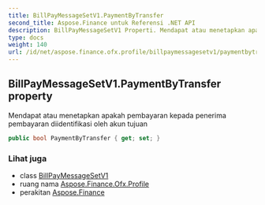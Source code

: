 ```yaml
---
title: BillPayMessageSetV1.PaymentByTransfer
second_title: Aspose.Finance untuk Referensi .NET API
description: BillPayMessageSetV1 Properti. Mendapat atau menetapkan apakah pembayaran kepada penerima pembayaran diidentifikasi oleh akun tujuan
type: docs
weight: 140
url: /id/net/aspose.finance.ofx.profile/billpaymessagesetv1/paymentbytransfer/
---
```

## BillPayMessageSetV1.PaymentByTransfer property

Mendapat atau menetapkan apakah pembayaran kepada penerima pembayaran diidentifikasi oleh akun tujuan

```csharp
public bool PaymentByTransfer { get; set; }
```

### Lihat juga

* class [BillPayMessageSetV1](../)
* ruang nama [Aspose.Finance.Ofx.Profile](../../billpaymessagesetv1/)
* perakitan [Aspose.Finance](../../../)



